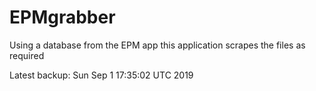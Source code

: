 # EPMgrabber
Using a database from the EPM app this application scrapes the files as required


Latest backup: Sun Sep 1 17:35:02 UTC 2019
